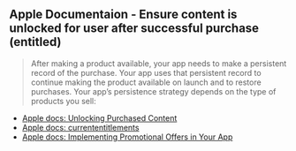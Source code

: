 ## Apple Documentaion - Ensure content is unlocked for user after successful purchase (entitled)

> After making a product available, your app needs to make a persistent record of the purchase. Your app uses that persistent record to continue making the product available on launch and to restore purchases. Your app’s persistence strategy depends on the type of products you sell:

* [Apple docs: Unlocking Purchased Content](https://developer.apple.com/documentation/storekit/original_api_for_in-app_purchase/unlocking_purchased_content)
* [Apple docs: currententitlements](https://developer.apple.com/documentation/storekit/transaction/3851204-currententitlements)
* [Apple docs: Implementing Promotional Offers in Your App](https://developer.apple.com/documentation/storekit/original_api_for_in-app_purchase/subscriptions_and_offers/implementing_promotional_offers_in_your_app)
